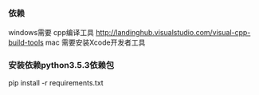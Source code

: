 ## 
### 依赖
windows需要 cpp编译工具
http://landinghub.visualstudio.com/visual-cpp-build-tools
mac 需要安装Xcode开发者工具

### 安装依赖python3.5.3依赖包
pip install -r requirements.txt



